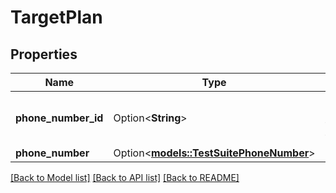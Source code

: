 # TargetPlan

## Properties

Name | Type | Description | Notes
------------ | ------------- | ------------- | -------------
**phone_number_id** | Option<**String**> | This is the phoneNumberId that is being tested. | [optional]
**phone_number** | Option<[**models::TestSuitePhoneNumber**](TestSuitePhoneNumber.md)> |  | [optional]

[[Back to Model list]](../README.md#documentation-for-models) [[Back to API list]](../README.md#documentation-for-api-endpoints) [[Back to README]](../README.md)


